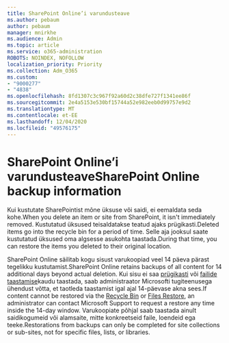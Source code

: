 ```yaml
---
title: SharePoint Online’i varundusteave
ms.author: pebaum
author: pebaum
manager: mnirkhe
ms.audience: Admin
ms.topic: article
ms.service: o365-administration
ROBOTS: NOINDEX, NOFOLLOW
localization_priority: Priority
ms.collection: Adm_O365
ms.custom:
- "9000277"
- "4838"
ms.openlocfilehash: 8fd1307c3c967f92a60d2c38dfe727f1341ee86f
ms.sourcegitcommit: 2e4a5153e530bf15744a52e982eeb0d99757e9d2
ms.translationtype: MT
ms.contentlocale: et-EE
ms.lasthandoff: 12/04/2020
ms.locfileid: "49576175"
---
```

# <a name="sharepoint-online-backup-information"></a><span data-ttu-id="6e965-102">SharePoint Online’i varundusteave</span><span class="sxs-lookup"><span data-stu-id="6e965-102">SharePoint Online backup information</span></span>

<span data-ttu-id="6e965-103">Kui kustutate SharePointist mõne üksuse või saidi, ei eemaldata seda kohe.</span><span class="sxs-lookup"><span data-stu-id="6e965-103">When you delete an item or site from SharePoint, it isn't immediately removed.</span></span> <span data-ttu-id="6e965-104">Kustutatud üksused teisaldatakse teatud ajaks prügikasti.</span><span class="sxs-lookup"><span data-stu-id="6e965-104">Deleted items go into the recycle bin for a period of time.</span></span> <span data-ttu-id="6e965-105">Selle aja jooksul saate kustutatud üksused oma algsesse asukohta taastada.</span><span class="sxs-lookup"><span data-stu-id="6e965-105">During that time, you can restore the items you deleted to their original location.</span></span>

<span data-ttu-id="6e965-106">SharePoint Online säilitab kogu sisust varukoopiad veel 14 päeva pärast tegelikku kustutamist.</span><span class="sxs-lookup"><span data-stu-id="6e965-106">SharePoint Online retains backups of all content for 14 additional days beyond actual deletion.</span></span> <span data-ttu-id="6e965-107">Kui sisu ei saa [prügikasti](https://support.microsoft.com/office/restore-deleted-items-from-the-site-collection-recycle-bin-5fa924ee-16d7-487b-9a0a-021b9062d14b) või [failide taastamise](https://support.microsoft.com/office/restore-your-onedrive-fa231298-759d-41cf-bcd0-25ac53eb8a15)kaudu taastada, saab administraator Microsofti tugiteenusega ühendust võtta, et taotleda taastamist igal ajal 14-päevase akna sees.</span><span class="sxs-lookup"><span data-stu-id="6e965-107">If content cannot be restored via the [Recycle Bin](https://support.microsoft.com/office/restore-deleted-items-from-the-site-collection-recycle-bin-5fa924ee-16d7-487b-9a0a-021b9062d14b) or [Files Restore](https://support.microsoft.com/office/restore-your-onedrive-fa231298-759d-41cf-bcd0-25ac53eb8a15), an administrator can contact Microsoft Support to request a restore any time inside the 14-day window.</span></span> <span data-ttu-id="6e965-108">Varukoopiate põhjal saab taastada ainult saidikogumeid või alamsaite, mitte konkreetseid faile, loendeid ega teeke.</span><span class="sxs-lookup"><span data-stu-id="6e965-108">Restorations from backups can only be completed for site collections or sub-sites, not for specific files, lists, or libraries.</span></span>
